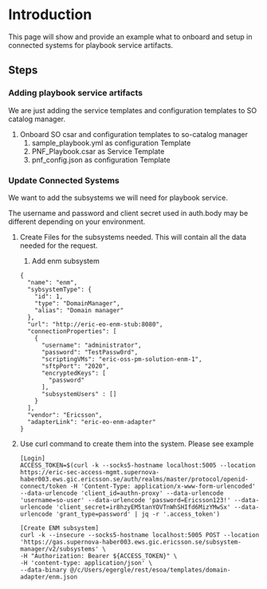 # Introduction

This page will show and provide an example what to onboard and setup in connected systems for playbook service artifacts.

## Steps
### Adding playbook service artifacts

We are just adding the service templates and configuration templates to SO catalog manager.

1. Onboard SO csar and configuration templates to so-catalog manager
    1. sample_playbook.yml as configuration Template
    2. PNF_Playbook.csar as Service Template
    3. pnf_config.json as configuration Template

### Update Connected Systems

We want to add the subsystems we will need for playbook service.

The username and password and client secret used in auth.body may be different depending on your environment.

1. Create Files for the subsystems needed. This will contain all the data needed for the request.
   1. Add enm subsystem
   ````
   {
     "name": "enm",
     "sybsystemType": {
       "id": 1,
       "type": "DomainManager",
       "alias": "Domain manager"
     },
     "url": "http://eric-eo-enm-stub:8080",
     "connectionProperties": [
       {
         "username": "administrator",
         "password": "TestPassw0rd",
         "scriptingVMs": "eric-oss-pm-solution-enm-1",
         "sftpPort": "2020",
         "encryptedKeys": [
           "password"
         ],
         "subsystemUsers" : []
       }
     ],
     "vendor": "Ericsson",
     "adapterLink": "eric-eo-enm-adapter"
   }
   ````

2. Use curl command to create them into the system. Please see example
   ````
   [Login]
   ACCESS_TOKEN=$(curl -k --socks5-hostname localhost:5005 --location https://eric-sec-access-mgmt.supernova-haber003.ews.gic.ericsson.se/auth/realms/master/protocol/openid-connect/token -H 'Content-Type: application/x-www-form-urlencoded' --data-urlencode 'client_id=authn-proxy' --data-urlencode 'username=so-user' --data-urlencode 'password=Ericsson123!' --data-urlencode 'client_secret=ir8hzyEM5tanYOVTnWhSHIfd6MizYMwSx' --data-urlencode 'grant_type=password' | jq -r '.access_token')

   [Create ENM subsystem]
   curl -k --insecure --socks5-hostname localhost:5005 POST --location 'https://gas.supernova-haber003.ews.gic.ericsson.se/subsystem-manager/v2/subsystems' \
   -H "Authorization: Bearer ${ACCESS_TOKEN}" \
   -H 'content-type: application/json' \
   --data-binary @/c/Users/egergle/rest/esoa/templates/domain-adapter/enm.json
   ````

